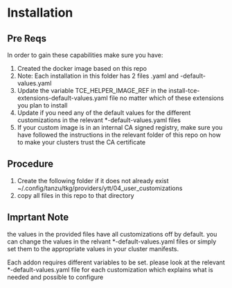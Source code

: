 # Installation
## Pre Reqs
In order to gain these capabilities make sure you have:
1. Created the docker image based on this repo
2. Note: Each installation in this folder has 2 files <CUSTOMIZATION>.yaml and <CUSTOMIZATION>-default-values.yaml
3. Update the variable TCE\_HELPER\_IMAGE\_REF in the install-tce-extensions-default-values.yaml file no matter which of these extensions you plan to install
4. Update if you need any of the default values for the different customizations in the relevant *-default-values.yaml files
5. If your custom image is in an internal CA signed registry, make sure you have followed the instructions in the relevant folder of this repo on how to make your clusters trust the CA certificate

## Procedure
1. Create the following folder if it does not already exist
~/.config/tanzu/tkg/providers/ytt/04_user_customizations
2. copy all files in this repo to that directory

## Imprtant Note
the values in the provided files have all customizations off by default. you can change the values in the relvant *-default-values.yaml files or simply set them to the appropriate values in your cluster manifests. 

Each addon requires different variables to be set. please look at the relevant *-default-values.yaml file for each customization which explains what is needed and possible to configure
